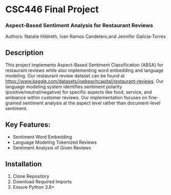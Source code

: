 # CSC446 Final Project
### Aspect-Based Sentiment Analysis for Restaurant Reviews
Authors: Natalie Hildreth, Ivan Ramos Candelero,and Jennifer Galicia-Torres 

## Description
This project implements Aspect-Based Sentiment Classification (ABSA) for restaurant reviews while also implementing word embedding and language modeling. Our restaurant review dataset can be found at https://www.kaggle.com/datasets/joebeachcapital/restaurant-reviews. Our language modeling system identifies sentiment polarity (positive/neutral/negative) for specific aspects like food, service, and ambiance within customer reviews. Our implementation focuses on fine-grained sentiment analysis at the aspect level rather than document-level sentiment.

## Key Features:
- Sentiment Word Embedding
- Language Modeling Tokenized Reviews
- Sentiment Analysis of Given Reviews

## Installation
1. Clone Repository
2. Download Required Imports
3. Ensure Python 3.8+
